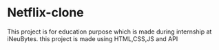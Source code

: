 # Netflix-clone
This project is for education purpose which is made during internship at iNeuBytes. this project is made using HTML,CSS,JS and API
